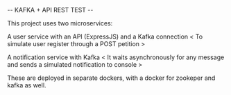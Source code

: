 -- KAFKA + API REST TEST --

This project uses two microservices:

A user service with an API (ExpressJS) and a Kafka connection
< To simulate user register through a POST petition >

A notification service with Kafka
< It waits asynchronously for any message and sends a simulated notification to console >

These are deployed in separate dockers, with a docker for zookeper and kafka as well.
